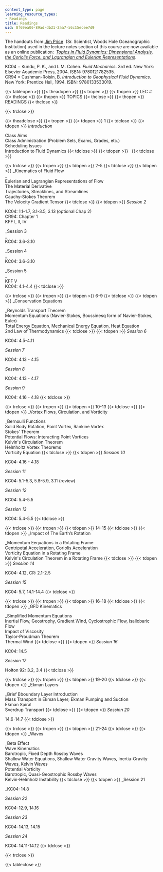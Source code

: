 ```yaml
---
content_type: page
learning_resource_types:
- Readings
title: Readings
uid: 8f69ea00-89ad-db31-2aa7-56c15ecee7d9
---
```


The handouts from [Jim Price](http://www.whoi.edu/sbl/liteSite.do?litesiteid=8232)  (Sr. Scientist, Woods Hole Oceanographic Institution) used in the lecture notes section of this course are now available as an online publication:  [_Topics in Fluid Dynamics: Dimensional Analysis, the Coriolis Force, and Lagrangian and Eulerian Representations_](/resources/res-12-001-topics-in-fluid-dynamics-spring-2010).

KC04 = Kundu, P. K., and I. M. Cohen. _Fluid Mechanics_. 3rd ed. New York: Elsevier Academic Press, 2004. ISBN: 9780121782535.  
CR94 = Cushman-Roisin, B. _Introduction to Geophysical Fluid Dynamics_. New York: Prentice Hall, 1994. ISBN: 9780133533019.

{{< tableopen >}}
{{< theadopen >}}
{{< tropen >}}
{{< thopen >}}
LEC #
{{< thclose >}}
{{< thopen >}}
TOPICS
{{< thclose >}}
{{< thopen >}}
READINGS
{{< thclose >}}

{{< trclose >}}

{{< theadclose >}}
{{< tropen >}}
{{< tdopen >}}
1
{{< tdclose >}}
{{< tdopen >}}
_Introduction_  
  
Class Aims  
Class Administration (Problem Sets, Exams, Grades, etc.)  
Scheduling Issues  
Introduction to Fluid Dynamics
{{< tdclose >}}
{{< tdopen >}}
 
{{< tdclose >}}

{{< trclose >}}
{{< tropen >}}
{{< tdopen >}}
2-5
{{< tdclose >}}
{{< tdopen >}}
_Kinematics of Fluid Flow  
_  
Eulerian and Lagrangian Representations of Flow  
The Material Derivative  
Trajectories, Streaklines, and Streamlines  
Cauchy-Stokes Theorem  
The Velocity Gradient Tensor
{{< tdclose >}}
{{< tdopen >}}
_Session 2_  
  
KC04: 1.1-1.7, 3.1-3.5, 3.13 (optional Chap 2)  
CR94: Chapter 1  
KFF I, II, IV  
  
_Session 3  
_  
KC04: 3.6-3.10  
  
_Session 4  
_  
KC04: 3.6-3.10  
  
_Session 5  
_  
KFF V  
KC04: 4.1-4.4
{{< tdclose >}}

{{< trclose >}}
{{< tropen >}}
{{< tdopen >}}
6-9
{{< tdclose >}}
{{< tdopen >}}
_Conservation Equations  
  
_Reynolds Transport Theorem  
Momentum Equations (Navier-Stokes, Boussinesq form of Navier-Stokes, Euler)  
Total Energy Equation, Mechanical Energy Equation, Heat Equation  
2nd Law of Thermodynamics
{{< tdclose >}}
{{< tdopen >}}
_Session 6_  
  
KC04: 4.5-4.11  
  
_Session 7_  
  
KC04: 4.13 - 4.15  
  
_Session 8_  
  
KC04: 4.13 - 4.17  
  
_Session 9_  
  
KC04: 4.16 - 4.18
{{< tdclose >}}

{{< trclose >}}
{{< tropen >}}
{{< tdopen >}}
10-13
{{< tdclose >}}
{{< tdopen >}}
_Vortex Flows, Circulation, and Vorticity  
  
_Bernoulli Functions  
Solid Body Rotation, Point Vortex, Rankine Vortex  
Stokes' Theorem  
Potential Flows: Interacting Point Vortices  
Kelvin's Circulation Theorem  
Helmholtz Vortex Theorems  
Vorticity Equation
{{< tdclose >}}
{{< tdopen >}}
_Session 10_  
  
KC04: 4.16 - 4.18  
  
_Session 11_  
  
KC04: 5.1-5.3, 5.8-5.9, 3.11 (review)  
  
_Session 12_  
  
KC04: 5.4-5.5  
  
_Session 13_  
  
KC04: 5.4-5.5
{{< tdclose >}}

{{< trclose >}}
{{< tropen >}}
{{< tdopen >}}
14-15
{{< tdclose >}}
{{< tdopen >}}
_Impact of The Earth’s Rotation  
  
_Momentum Eequations in a Rotating Frame  
Centripetal Acceleration, Coriolis Acceleration  
Vorticity Equation in a Rotating Frame  
Kelvin's Circulation Theorem in a Rotating Frame
{{< tdclose >}}
{{< tdopen >}}
_Session 14_  
  
KC04: 4.12, CR: 2.1-2.5  
  
_Session 15_  
  
KC04: 5.7, 14.1-14.4
{{< tdclose >}}

{{< trclose >}}
{{< tropen >}}
{{< tdopen >}}
16-18
{{< tdclose >}}
{{< tdopen >}}
_GFD Kinematics  
  
_Simplified Momentum Equations  
Inertial Flow, Geostrophy, Gradient Wind, Cyclostrophic Flow, Isallobaric Flow  
Impact of Viscosity  
Taylor-Proudman Theorem  
Thermal Wind
{{< tdclose >}}
{{< tdopen >}}
_Session 16_  
  
KC04: 14.5  
  
_Session 17_  
  
Holton 92: 3.2, 3.4
{{< tdclose >}}

{{< trclose >}}
{{< tropen >}}
{{< tdopen >}}
19-20
{{< tdclose >}}
{{< tdopen >}}
_Ekman Layers  
  
_Brief Bboundary Layer Introduction  
Mass Transport in Ekman Layer; Ekman Pumping and Suction  
Ekman Spiral  
Sverdrup Transport
{{< tdclose >}}
{{< tdopen >}}
_Session 20_  
  
14.6-14.7
{{< tdclose >}}

{{< trclose >}}
{{< tropen >}}
{{< tdopen >}}
21-24
{{< tdclose >}}
{{< tdopen >}}
_Waves  
  
_Beta Effect  
Wave Kinematics  
Barotropic, Fixed Depth Rossby Waves  
Shallow Water Equations, Shallow Water Gravity Waves, Inertia-Gravity Waves, Kelvin Waves  
Potential Vorticity  
Barotropic, Quasi-Geostrophic Rossby Waves  
Kelvin-Helmholz Instability
{{< tdclose >}}
{{< tdopen >}}
_Session 21  
  
_KC04: 14.8  
  
_Session 22_  
  
KC04: 12.9, 14.16  
  
_Session 23_  
  
KC04: 14.13, 14.15  
  
_Session 24_  
  
KC04: 14.11-14.12
{{< tdclose >}}

{{< trclose >}}

{{< tableclose >}}